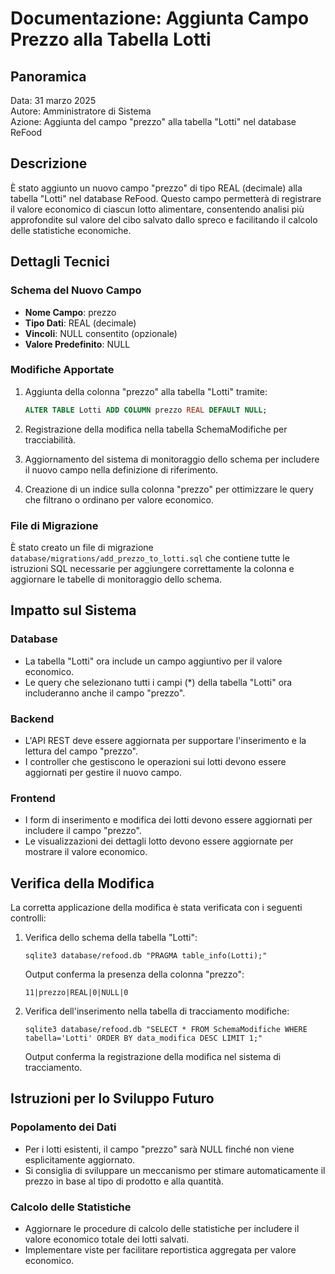# Documentazione: Aggiunta Campo Prezzo alla Tabella Lotti

## Panoramica

Data: 31 marzo 2025  
Autore: Amministratore di Sistema  
Azione: Aggiunta del campo "prezzo" alla tabella "Lotti" nel database ReFood  

## Descrizione

È stato aggiunto un nuovo campo "prezzo" di tipo REAL (decimale) alla tabella "Lotti" nel database ReFood. Questo campo permetterà di registrare il valore economico di ciascun lotto alimentare, consentendo analisi più approfondite sul valore del cibo salvato dallo spreco e facilitando il calcolo delle statistiche economiche.

## Dettagli Tecnici

### Schema del Nuovo Campo
- **Nome Campo**: prezzo
- **Tipo Dati**: REAL (decimale)
- **Vincoli**: NULL consentito (opzionale)
- **Valore Predefinito**: NULL

### Modifiche Apportate
1. Aggiunta della colonna "prezzo" alla tabella "Lotti" tramite:
   ```sql
   ALTER TABLE Lotti ADD COLUMN prezzo REAL DEFAULT NULL;
   ```

2. Registrazione della modifica nella tabella SchemaModifiche per tracciabilità.

3. Aggiornamento del sistema di monitoraggio dello schema per includere il nuovo campo nella definizione di riferimento.

4. Creazione di un indice sulla colonna "prezzo" per ottimizzare le query che filtrano o ordinano per valore economico.

### File di Migrazione
È stato creato un file di migrazione `database/migrations/add_prezzo_to_lotti.sql` che contiene tutte le istruzioni SQL necessarie per aggiungere correttamente la colonna e aggiornare le tabelle di monitoraggio dello schema.

## Impatto sul Sistema

### Database
- La tabella "Lotti" ora include un campo aggiuntivo per il valore economico.
- Le query che selezionano tutti i campi (*) della tabella "Lotti" ora includeranno anche il campo "prezzo".

### Backend
- L'API REST deve essere aggiornata per supportare l'inserimento e la lettura del campo "prezzo".
- I controller che gestiscono le operazioni sui lotti devono essere aggiornati per gestire il nuovo campo.

### Frontend
- I form di inserimento e modifica dei lotti devono essere aggiornati per includere il campo "prezzo".
- Le visualizzazioni dei dettagli lotto devono essere aggiornate per mostrare il valore economico.

## Verifica della Modifica

La corretta applicazione della modifica è stata verificata con i seguenti controlli:

1. Verifica dello schema della tabella "Lotti":
   ```
   sqlite3 database/refood.db "PRAGMA table_info(Lotti);"
   ```
   Output conferma la presenza della colonna "prezzo":
   ```
   11|prezzo|REAL|0|NULL|0
   ```

2. Verifica dell'inserimento nella tabella di tracciamento modifiche:
   ```
   sqlite3 database/refood.db "SELECT * FROM SchemaModifiche WHERE tabella='Lotti' ORDER BY data_modifica DESC LIMIT 1;"
   ```
   Output conferma la registrazione della modifica nel sistema di tracciamento.

## Istruzioni per lo Sviluppo Futuro

### Popolamento dei Dati
- Per i lotti esistenti, il campo "prezzo" sarà NULL finché non viene esplicitamente aggiornato.
- Si consiglia di sviluppare un meccanismo per stimare automaticamente il prezzo in base al tipo di prodotto e alla quantità.

### Calcolo delle Statistiche
- Aggiornare le procedure di calcolo delle statistiche per includere il valore economico totale dei lotti salvati.
- Implementare viste per facilitare reportistica aggregata per valore economico. 